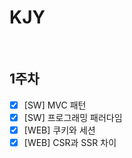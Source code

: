 # KJY

<br/>

## 1주차

- [x] [SW] MVC 패턴
- [x] [SW] 프로그래밍 패러다임
- [x] [WEB] 쿠키와 세션
- [x] [WEB] CSR과 SSR 차이

<br/>

